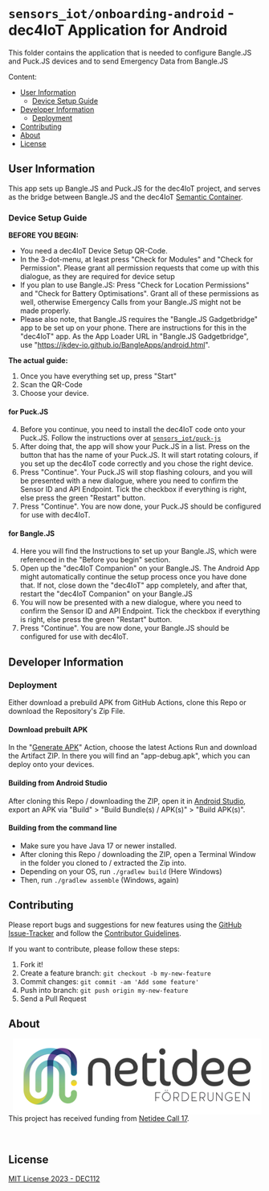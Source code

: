 # `sensors_iot/onboarding-android` - dec4IoT Application for Android

This folder contains the application that is needed to configure Bangle.JS and Puck.JS devices and to send Emergency Data from Bangle.JS 

Content:
* [User Information](#user-information)
    * [Device Setup Guide](#device-setup-guide)
* [Developer Information](#developer-information)
    * [Deployment](#deployment)
* [Contributing](#contributing)
* [About](#about)
* [License](#license)

## User Information

This app sets up Bangle.JS and Puck.JS for the dec4IoT project, and serves as the bridge between Bangle.JS and the dec4IoT [Semantic Container](https://github.com/dec112/dc-iot).

### Device Setup Guide

**BEFORE YOU BEGIN:**
* You need a dec4IoT Device Setup QR-Code.
* In the 3-dot-menu, at least press "Check for Modules" and "Check for Permission". Please grant all permission requests that come up with this dialogue, as they are required for device setup
* If you plan to use Bangle.JS: Press "Check for Location Permissions" and "Check for Battery Optimisations". Grant all of these permissions as well, otherwise Emergency Calls from your Bangle.JS might not be made properly.
* Please also note, that Bangle.JS requires the "Bangle.JS Gadgetbridge" app to be set up on your phone. There are instructions for this in the "dec4IoT" app. As the App Loader URL in "Bangle.JS Gadgetbridge", use "https://jkdev-io.github.io/BangleApps/android.html".

**The actual guide:**
1. Once you have everything set up, press "Start"
2. Scan the QR-Code
3. Choose your device.
#### for Puck.JS
4. Before you continue, you need to install the dec4IoT code onto your Puck.JS. Follow the instructions over at [`sensors_iot/puck-js`](https://github.com/dec112/sensors_iot/blob/main/puck-js/puck-setup.md)
5. After doing that, the app will show your Puck.JS in a list. Press on the button that has the name of your Puck.JS. It will start rotating colours, if you set up the dec4IoT code correctly and you chose the right device.
6. Press "Continue". Your Puck.JS will stop flashing colours, and you will be presented with a new dialogue, where you need to confirm the Sensor ID and API Endpoint. Tick the checkbox if everything is right, else press the green "Restart" button.
7. Press "Continue". You are now done, your Puck.JS should be configured for use with dec4IoT.
#### for Bangle.JS
4. Here you will find the Instructions to set up your Bangle.JS, which were referenced in the "Before you begin" section.
5. Open up the "dec4IoT Companion" on your Bangle.JS. The Android App might automatically continue the setup process once you have done that. If not, close down the "dec4IoT" app completely, and after that, restart the "dec4IoT Companion" on your Bangle.JS
6. You will now be presented with a new dialogue, where you need to confirm the Sensor ID and API Endpoint. Tick the checkbox if everything is right, else press the green "Restart" button.
7. Press "Continue". You are now done, your Bangle.JS should be configured for use with dec4IoT.
   
## Developer Information

### Deployment

Either download a prebuild APK from GitHub Actions, clone this Repo or download the Repository's Zip File.

#### Download prebuilt APK
In the "[Generate APK](https://github.com/jkampich1411/dec4iot-onboarding-android/actions/workflows/build-android-app.yml)" Action, choose the latest Actions Run and download the Artifact ZIP.
In there you will find an "app-debug.apk", which you can deploy onto your devices.

#### Building from Android Studio
After cloning this Repo / downloading the ZIP, open it in [Android Studio](https://developer.android.com/studio), export an APK via "Build" > "Build Bundle(s) / APK(s)" > "Build APK(s)".

#### Building from the command line
* Make sure you have Java 17 or newer installed.
* After cloning this Repo / downloading the ZIP, open a Terminal Window in the folder you cloned to / extracted the Zip into.
* Depending on your OS, run `./gradlew build` (Here Windows)
* Then, run `./gradlew assemble` (Windows, again)

## Contributing

Please report bugs and suggestions for new features using the [GitHub Issue-Tracker](https://github.com/dec112/dc-iot/issues) and follow the [Contributor Guidelines](https://github.com/twbs/ratchet/blob/master/CONTRIBUTING.md).

If you want to contribute, please follow these steps:

1. Fork it!
2. Create a feature branch: `git checkout -b my-new-feature`
3. Commit changes: `git commit -am 'Add some feature'`
4. Push into branch: `git push origin my-new-feature`
5. Send a Pull Request



## About

<img align="right" src="https://raw.githubusercontent.com/dec112/dc-iot/main/app/assets/images/netidee.jpeg" height="150">This project has received funding from [Netidee Call 17](https://netidee.at).

<br clear="both" />

## License

[MIT License 2023 - DEC112](https://raw.githubusercontent.com/dec112/dc-iot/main/LICENSE)
